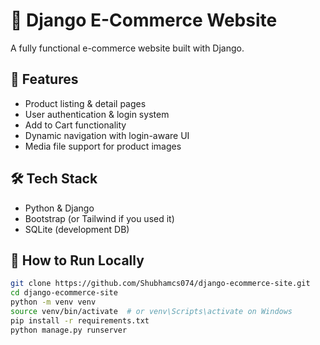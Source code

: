 # 🛒 Django E-Commerce Website

A fully functional e-commerce website built with Django.

## 🌟 Features
- Product listing & detail pages
- User authentication & login system
- Add to Cart functionality
- Dynamic navigation with login-aware UI
- Media file support for product images

## 🛠️ Tech Stack
- Python & Django
- Bootstrap (or Tailwind if you used it)
- SQLite (development DB)

## 🚀 How to Run Locally

```bash
git clone https://github.com/Shubhamcs074/django-ecommerce-site.git
cd django-ecommerce-site
python -m venv venv
source venv/bin/activate  # or venv\Scripts\activate on Windows
pip install -r requirements.txt
python manage.py runserver
